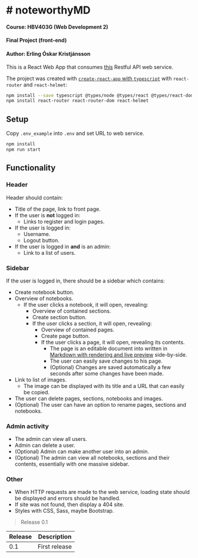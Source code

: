 # # noteworthyMD

#### Course: HBV403G (Web Development 2)
#### Final Project (front-end)
#### Author: Erling Óskar Kristjánsson

This is a React Web App that consumes [this](https://github.com/eokristjans/vef2/tree/master/h1) Restful API web service.

The project was created with [`create-react-app` with `typescript`](https://facebook.github.io/create-react-app/docs/adding-typescript) with `react-router` and `react-helmet`:

```bash
npm install --save typescript @types/node @types/react @types/react-dom @types/jest
npm install react-router react-router-dom react-helmet
```

## Setup

Copy `.env_example` into `.env` and set URL to web service.

```bash
npm install
npm run start
```

## Functionality

### Header

Header should contain:

* Title of the page, link to front page.
* If the user is **not** logged in:
  * Links to register and login pages.
* If the user is logged in:
  * Username.
  * Logout button.
* If the user is logged in **and** is an admin:
  * Link to a list of users.

### Sidebar

If the user is logged in, there should be a sidebar which contains:

* Create notebook button.
* Overview of notebooks.
  * If the user clicks a notebook, it will open, revealing:
    * Overview of contained sections.
    * Create section button.
    * If the user clicks a section, it will open, revealing:
      * Overview of contained pages.
      * Create page button.
      * If the user clicks a page, it will open, revealing its contents.
        * The page is an editable document into written in [Markdown with rendering and live preview](https://www.npmjs.com/package/react-markdown-renderer) side-by-side.
        * The user can easily save changes to his page.
        * (Optional) Changes are saved automatically a few seconds after some changes have been made.
* Link to list of images.
  * The image can be displayed with its title and a URL that can easily be copied.
* The user can delete pages, sections, notebooks and images.
* (Optional) The user can have an option to rename pages, sections and notebooks.

### Admin activity

* The admin can view all users.
* Admin can delete a user.
* (Optional) Admin can make another user into an admin.
* (Optional) The admin can view all notebooks, sections and their contents, essentially with one massive sidebar.

### Other

* When HTTP requests are made to the web service, loading state should be displayed and errors should be handled.
* If site was not found, then display a 404 site.
* Styles with CSS, Sass, maybe Bootstrap.


> Release 0.1

| Release | Description                                                              |
|---------|--------------------------------------------------------------------------|
| 0.1     | First release                                                            |
